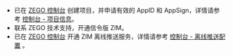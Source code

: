 - 已在 [ZEGO 控制台](https://console.zego.im) 创建项目，并申请有效的 AppID 和 AppSign，详情请参考 [控制台 - 项目信息](#12107)。
- 联系 ZEGO 技术支持，开通信令版 ZIM。
- 已在 [ZEGO 控制台](https://console.zego.im) 开通 ZIM 离线推送服务，详情请参考 [控制台 - 离线推送配置](#15966) 。



